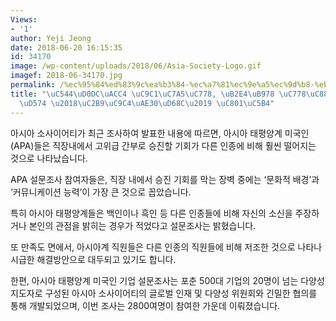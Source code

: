 ```yaml
---
Views:
- '1'
author: Yeji Jeong
date: 2018-06-20 16:15:35
id: 34170
image: /wp-content/uploads/2018/06/Asia-Society-Logo.gif
imagef: 2018-06-34170.jpg
permalink: /%ec%95%84%ed%83%9c%ea%b3%84-%ec%a7%81%ec%9e%a5%ec%9d%b8-%eb%8b%a4%eb%a5%b8-%ec%9d%b8%ec%a2%85%ec%97%90-%eb%b9%84%ed%95%b4-%ec%8a%b9%ec%a7%84%ea%b8%b0%ed%9a%8c-%ec%a0%81%ec%96%b4/
title: "\uC544\uD0DC\uACC4 \uC9C1\uC7A5\uC778, \uB2E4\uB978 \uC778\uC885\uC5D0 \uBE44\
  \uD574 \u2018\uC2B9\uC9C4\uAE30\uD68C\u2019 \uC801\uC5B4"
---
```


아시아 소사이어티가 최근 조사하여 발표한 내용에 따르면, 아시아 태평양계 미국인(APA)들은 직장내에서 고위급 간부로 승진할 기회가 다른 인종에 비해 훨씬 떨어지는 것으로 나타났습니다.

APA 설문조사 참여자들은, 직장 내에서 승진 기회를 막는 장벽 중에는 ‘문화적 배경’과 ‘커뮤니케이션 능력’이 가장 큰 것으로 꼽았습니다.

특히 아시아 태평양계들은 백인이나 흑인 등 다른 인종들에 비해 자신의 소신을 주장하거나 본인의 관점을 밝히는 경우가 적었다고 설문조사는 밝혔습니다.

또 만족도 면에서, 아시아계 직원들은 다른 인종의 직원들에 비해 저조한 것으로 나타나 시급한 해결방안으로 대두되고 있기도 합니다.

한편, 아시아 태평양계 미국인 기업 설문조사는 포춘 500대 기업의 20명이 넘는 다양성 지도자로 구성된 아시아 소사이어티의 글로벌 인재 및 다양성 위원회와 긴밀한 협의를 통해 개발되었으며, 이번 조사는 2800여명이 참여한 가운데 이뤄졌습니다.

<div>
</div>